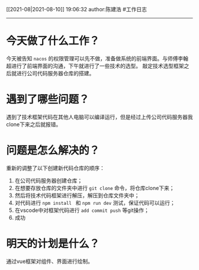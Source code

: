 [[2021-08|2021-08-10]]
19:06:32
author:陈建浩
#工作日志

--- 

# 今天做了什么工作？
今天被告知 `nacos` 的权限管理可以先不做，准备做系统的前端界面。与师傅李翰超进行了前端界面的沟通，下午就进行了一些技术的选型。
敲定技术选型框架之后就进行公司代码服务器仓库的搭建。

# 遇到了哪些问题？
遇到了技术框架代码在其他人电脑可以编译运行，但是经过上传公司代码服务器我clone下来之后就报错。

# 问题是怎么解决的？
重新的调整了以下创建新代码仓库的顺序：
1. 在公司代码服务器创建仓库；
2. 在想要存放仓库的文件夹中进行 `git clone` 命令，将仓库clone下来；
3. 然后将技术代码框架进行解压，解压到仓库文件夹中；
4. 对代码进行 `npm install ` 和 `npm run dev` 测试，保证代码可以运行；
5. 在vscode中对框架代码进行 `add commit push` 等git操作；
6. 成功
# 明天的计划是什么？
通过vue框架对组件、界面进行绘制。